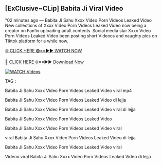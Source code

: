 ## [ExClusive~CLip] Babita Ji Viral Video


"02 minutes ago —  Babita Ji Sahu Xxxx Video Porn Videos Leaked Video New collections of   Xxxx Video Porn Videos Leaked Video now being a creator on Fanfix uploading adult contents. Social media star   Xxxx Video Porn Videos Leaked Video been posting short Videoos and naughty pics on Tiktok platform for a while now.


[🌐 CLICK HERE 🟢==►► WATCH NOW](https://ultra-bulletin.blogspot.com/p/ultra-bulletin-23.html)

[🔴 CLICK HERE 🌐==►► Download Now](https://ultra-bulletin.blogspot.com/p/ultra-bulletin-23.html)

[![WATCH Videos](https://i.imgur.com/dJHk4Zq.gif)](https://ultra-bulletin.blogspot.com/p/ultra-bulletin-23.html)


TAG :

Babita Ji Sahu Xxxx Video Porn Videos Leaked Video viral mp4

Babita Ji Sahu Xxxx Video Porn Videos Leaked Video di lejja

Babita Ji Sahu Xxxx Video Porn Videos Leaked Video viral di lejja

Babita Ji Sahu Xxxx Video Porn Videos Leaked Video

Babita Ji Sahu Xxxx Video Porn Videos Leaked Video viral

viral Babita Ji Sahu Xxxx Video Porn Videos Leaked Video di lejja

Babita Ji Sahu Xxxx Video Porn Videos Leaked Video viral

Videoo viral Babita Ji Sahu Xxxx Video Porn Videos Leaked Video di lejja
